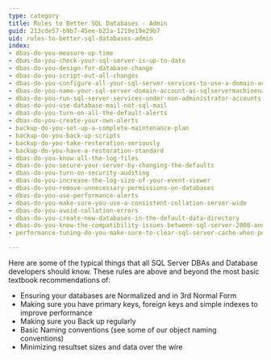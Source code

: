 ```yaml
---
type: category
title: Rules to Better SQL Databases - Admin
guid: 213cde57-b9b7-45ee-b22a-1219e19e29b7
uid: rules-to-better-sql-databases-admin
index:
- dbas-do-you-measure-up-time
- dbas-do-you-check-your-sql-server-is-up-to-date
- dbas-do-you-design-for-database-change
- dbas-do-you-script-out-all-changes
- dbas-do-you-configure-all-your-sql-server-services-to-use-a-domain-account-rather-than-a-local-service-account
- dbas-do-you-name-your-sql-server-domain-account-as-sqlservermachinename-so-it-is-easily-identified-when-performing-network-operations
- dbas-do-you-run-sql-server-services-under-non-administrator-accounts
- dbas-do-you-use-database-mail-not-sql-mail
- dbas-do-you-turn-on-all-the-default-alerts
- dbas-do-you-create-your-own-alerts
- backup-do-you-set-up-a-complete-maintenance-plan
- backup-do-you-back-up-scripts
- backup-do-you-take-restoration-seriously
- backup-do-you-have-a-restoration-standard
- dbas-do-you-know-all-the-log-files
- dbas-do-you-secure-your-server-by-changing-the-defaults
- dbas-do-you-turn-on-security-auditing
- dbas-do-you-increase-the-log-size-of-your-event-viewer
- dbas-do-you-remove-unnecessary-permissions-on-databases
- dbas-do-you-use-performance-alerts
- dbas-do-you-make-sure-you-use-a-consistent-collation-server-wide
- dbas-do-you-avoid-collation-errors
- dbas-do-you-create-new-databases-in-the-default-data-directory
- dbas-do-you-know-the-compatibility-issues-between-sql-server-2000-and-2005
- performance-tuning-do-you-make-sure-to-clear-sql-server-cache-when-performing-benchmark-tests

---
```

<p>​Here are some of the typical things that all SQL Server DBAs and Database developers should know. These rules are above and beyond the most basic textbook recommendations of&#58;</p><ul><li>​Ensuring your databases are Normalized and in 3rd Normal Form&#160;</li><li>Making sure you have primary keys, foreign keys and simple indexes to improve performance&#160;</li><li>Making sure you Back up regularly&#160;</li><li>​Basic Naming conventions (see some of our object naming conventions)&#160;</li><li>Minimizing resultset sizes and data over the wire​​​</li></ul>
<p class="ssw15-rteElement-P"><br></p><p></p>

